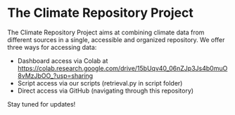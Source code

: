 # The Climate Repository Project

The Climate Repository Project aims at combining climate data from different sources in a single, accessible and organized repository. We offer three ways for accessing data:
- Dashboard access via Colab at https://colab.research.google.com/drive/15bUqv40_06nZJp3Js4b0muO8vMzJbOO_?usp=sharing
- Script access via our scripts (retrieval.py in script folder)
- Direct access via GitHub (navigating through this repository)

Stay tuned for updates!
